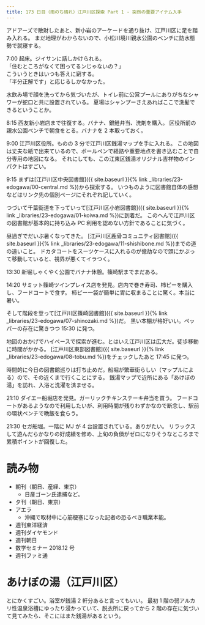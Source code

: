 ```yaml
---
title: 173 日目（雨のち晴れ）江戸川区探索 Part 1 - 突然の重要アイテム入手
---
```


アドアーズで散財したあと、新小岩のアーケードを通り抜け、江戸川区に足を踏み入れる。
まだ地理がわからないので、小松川境川親水公園のベンチに防水態勢で就寝する。

7:00 起床。ジイサンに話しかけられる。<br>
「住むところがなくて困ってるンじゃないの？」<br>
こういうときはいつも答えに窮する。<br>
「半分正解です」と応じるしかなかった。

水飲み場で顔を洗ってから気づいたが、トイレ前に公営プールにありがちなシャワーが蛇口と共に設置されている。
夏場はシャンプーさえあればここで洗髪できるということか。

8:15 西友新小岩店まで往復する。バナナ、銀鮭弁当、洗剤を購入。
区役所前の親水公園ベンチで朝食をとる。バナナを 2 本取っておく。

9:00 江戸川区役所。ものの 3 分で江戸川区銭湯マップを手に入れる。
この地図は丈夫な紙で出来ているので、ボールペンで経路や重要地点を書き込むことで自分専用の地図になる。
それにしても、この江東区銭湯オリジナル吉祥物のインパクトはすごい。

9:15 まずは[江戸川区中央図書館]({{ site.baseurl }}{% link _libraries/23-edogawa/00-central.md %})から探索する。
いつものように図書館自体の感想などはリンク先の個別ページにそれぞれ記していく。

つづいて千葉街道を下っていって[江戸川区小岩図書館]({{ site.baseurl }}{% link _libraries/23-edogawa/01-koiwa.md %})に到着だ。
このへんで江戸川区の図書館が基本的に持ち込み PC 利用を認めない方針であることに気づく。

昼過ぎでだいぶ暑くなってきた。
[江戸川区鹿骨コミュニティ図書館]({{ site.baseurl }}{% link _libraries/23-edogawa/11-shishibone.md %})までの道の遠いこと。
ドカタコートをスーツケースに入れるのが億劫なので頭にかぶって移動していると、視界が悪くてイラつく。

13:30 新堀しゃくやく公園でバナナ休憩。篠崎駅までまだある。

14:20 サミット篠崎ツインプレイス店を発見。店内で巻き寿司、柿ピーを購入し、フードコートで食す。
柿ピー一袋が簡単に胃に収まることに驚く。本当に暑い。

そして階段を登って[江戸川区篠崎図書館]({{ site.baseurl }}{% link _libraries/23-edogawa/07-shinozaki.md %})だ。
黒い本棚が格好いい。ペッパーの存在に驚きつつ 15:30 に発つ。

地図のおかげでハイペースで探索が進む。とはいえ江戸川区は広大だ。徒歩移動に時間がかかる。
[江戸川区東部図書館]({{ site.baseurl }}{% link _libraries/23-edogawa/08-tobu.md %})をチェックしたあと 17:45 に発つ。

時間的に今日の図書館巡りは打ち止めだ。船堀が繁華街らしい（マップルによる）ので、その近くまで行くことにする。
銭湯マップで近所にある「あけぼの湯」を訪れ、入浴と洗濯を済ませる。

21:10 ダイエー船堀店を発見。ガーリックチキンステーキ弁当を買う。
フードコートがあるようなので利用したいが、利用時間が残りわずかなので断念し、駅前の環状ベンチで晩飯を食らう。

21:30 セガ船堀。一階に MJ が 4 台設置されている。ありがたい。
リラックスして遊んだらかなりの好成績を修め、上旬の負債がゼロになりそうなところまで累積ポイントが回復した。

# 読み物

* 朝刊（朝日、産経、東京）
  * 日産ゴーン氏逮捕など。
* 夕刊（朝日、東京）
* アエラ
  * 沖縄で取材中に心筋梗塞になった記者の恐るべき職業本能。
* 週刊東洋経済
* 週刊ダイヤモンド
* 週刊朝日
* 数学セミナー 2018.12 号
* 週刊ファミ通

# あけぼの湯（江戸川区）

とにかくすごい。浴室が銭湯 2 軒分あると言ってもいい。
最初 1 階の弱アルカリ性温泉浴槽にゆったり浸かっていて、脱衣所に戻ってから 2 階の存在に気づいて見てみたら、そこにはまた銭湯があるという。
